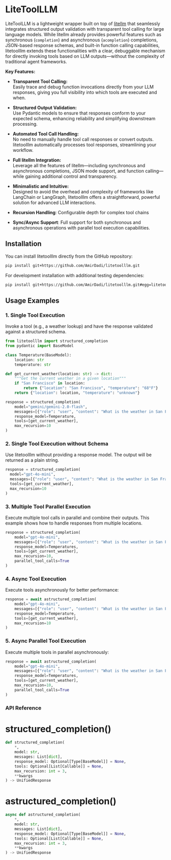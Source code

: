 # LiteToolLLM

LiteToolLLM is a lightweight wrapper built on top of [litellm](https://github.com/BerriAI/litellm) that seamlessly integrates structured output validation with transparent tool calling for large language models. While litellm already provides powerful features such as synchronous (`completion`) and asynchronous (`acompletion`) completions, JSON-based response schemas, and built-in function calling capabilities, litetoolllm extends these functionalities with a clear, debuggable mechanism for directly invoking tools based on LLM outputs—without the complexity of traditional agent frameworks.

**Key Features:**

- **Transparent Tool Calling:**  
  Easily trace and debug function invocations directly from your LLM responses, giving you full visibility into which tools are executed and when.

- **Structured Output Validation:**  
  Use Pydantic models to ensure that responses conform to your expected schema, enhancing reliability and simplifying downstream processing.

- **Automated Tool Call Handling:**  
  No need to manually handle tool call responses or convert outputs. litetoolllm automatically processes tool responses, streamlining your workflow.

- **Full litellm Integration:**  
  Leverage all the features of litellm—including synchronous and asynchronous completions, JSON mode support, and function calling—while gaining additional control and transparency.

- **Minimalistic and Intuitive:**  
  Designed to avoid the overhead and complexity of frameworks like LangChain or LangGraph, litetoolllm offers a straightforward, powerful solution for advanced LLM interactions.
- **Recursion Handling**: 
  Configurable depth for complex tool chains
- **Sync/Async Support**:
  Full support for both synchronous and asynchronous operations with parallel tool execution capabilities.

## Installation

You can install litetoolllm directly from the GitHub repository:

```bash
pip install git+https://github.com/AmirDadi/litetoolllm.git
```

For development installation with additional testing dependencies:

```bash
pip install git+https://github.com/AmirDadi/litetoolllm.git#egg=litetoolllm[dev]
```

## Usage Examples

### 1. Single Tool Execution

Invoke a tool (e.g., a weather lookup) and have the response validated against a structured schema.

```python
from litetoolllm import structured_completion
from pydantic import BaseModel

class Temperature(BaseModel):
    location: str
    temperature: str

def get_current_weather(location: str) -> dict:
    """Get the current weather in a given location"""
    if "San Francisco" in location:
        return {"location": "San Francisco", "temperature": "68°F"}
    return {"location": location, "temperature": "unknown"}

response = structured_completion(
    model="gemini/gemini-2.0-flash",
    messages=[{"role": "user", "content": "What is the weather in San Francisco?"}],
    response_model=Temperature,
    tools=[get_current_weather],
    max_recursion=10
)
```
### 2. Single Tool Execution without Schema
Use litetoolllm without providing a response model. The output will be returned as a plain string.

```python
response = structured_completion(
  model="gpt-4o-mini",
  messages=[{"role": "user", "content": "What is the weather in San Francisco?"}],
  tools=[get_current_weather],
  max_recursion=10
)
```

### 3. Multiple Tool Parallel Execution
Execute multiple tool calls in parallel and combine their outputs. This example shows how to handle responses from multiple locations.
```python
response = structured_completion(
    model="gpt-4o-mini",
    messages=[{"role": "user", "content": "What is the weather in San Francisco and New York?"}],
    response_model=Temperatures,
    tools=[get_current_weather],
    max_recursion=10,
    parallel_tool_calls=True
)
```

### 4. Async Tool Execution
Execute tools asynchronously for better performance:

```python
response = await astructured_completion(
    model="gpt-4o-mini",
    messages=[{"role": "user", "content": "What is the weather in San Francisco?"}],
    response_model=Temperature,
    tools=[get_current_weather],
    max_recursion=10
)
```

### 5. Async Parallel Tool Execution
Execute multiple tools in parallel asynchronously:

```python
response = await astructured_completion(
    model="gpt-4o-mini",
    messages=[{"role": "user", "content": "What is the weather in San Francisco and New York?"}],
    response_model=Temperatures,
    tools=[get_current_weather],
    max_recursion=10,
    parallel_tool_calls=True
)
```

### API Reference
# structured_completion()
```python
def structured_completion(
    *,
    model: str,
    messages: List[dict],
    response_model: Optional[Type[BaseModel]] = None,
    tools: Optional[List[Callable]] = None,
    max_recursion: int = 3,
    **kwargs
) -> UnifiedResponse
```

# astructured_completion()
```python
async def astructured_completion(
    *,
    model: str,
    messages: List[dict],
    response_model: Optional[Type[BaseModel]] = None,
    tools: Optional[List[Callable]] = None,
    max_recursion: int = 3,
    **kwargs
) -> UnifiedResponse
```